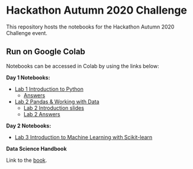 # Hackathon Autumn 2020 Challenge

This repository hosts the notebooks for the Hackathon Autumn 2020 Challenge event.

## Run on Google Colab

Notebooks can be accessed in Colab by using the links below:

**Day 1 Notebooks:**

* [Lab 1 Introduction to Python](https://colab.research.google.com/github/KHSDTC/Hackathon_Autumn2020_Challenge/blob/master/day1notebooks/introduction_to_python.ipynb)
  * [Answers](https://colab.research.google.com/github/KHSDTC/Hackathon_Autumn2020_Challenge/blob/master/day1notebooks/introduction_to_python_answers.ipynb)
* [Lab 2 Pandas & Working with Data](https://colab.research.google.com/github/KHSDTC/Hackathon_Autumn2020_Challenge/blob/master/day1notebooks/working_with_data_pandas.ipynb)
  * [Lab 2 Introduction slides](https://1drv.ms/p/s!AqnJNUphXemUmpQRc63Aolntio4qDQ?e=ahsyRc)
  * [Lab 2 Answers](https://colab.research.google.com/github/KHSDTC/Hackathon_Autumn2020_Challenge/blob/master/day1notebooks/pandas_with_answers.ipynb)

**Day 2 Notebooks:**

* [Lab 3 Introduction to Machine Learning with Scikit-learn](https://colab.research.google.com/github/KHSDTC/Hackathon_Autumn2020_Challenge/blob/master/day2notebooks/scikit_learn_notebook.ipynb)

**Data Science Handbook**

Link to the [book](https://jakevdp.github.io/PythonDataScienceHandbook/index.html).

